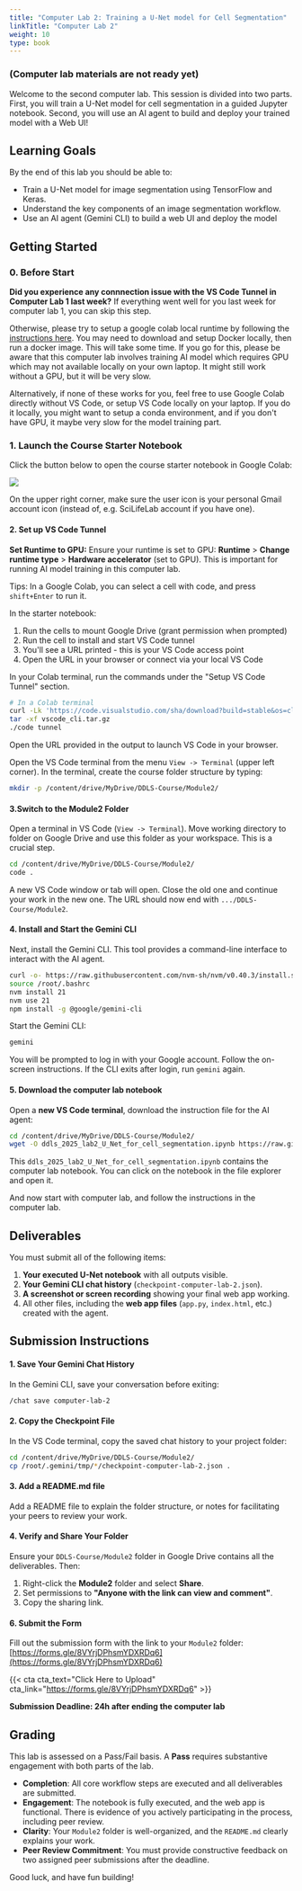 ```yaml
---
title: "Computer Lab 2: Training a U-Net model for Cell Segmentation"
linkTitle: "Computer Lab 2"
weight: 10
type: book
---
```

### (Computer lab materials are not ready yet)

Welcome to the second computer lab. This session is divided into two parts. First, you will train a U-Net model for cell segmentation in a guided Jupyter notebook. Second, you will use an AI agent to build and deploy your trained model with a Web UI!

## Learning Goals

By the end of this lab you should be able to:

*   Train a U-Net model for image segmentation using TensorFlow and Keras.
*   Understand the key components of an image segmentation workflow.
*   Use an AI agent (Gemini CLI) to build a web UI and  deploy the model

## Getting Started

### 0. Before Start

**Did you experience any connnection issue with the VS Code Tunnel in Computer Lab 1 last week?** 
If everything went well for you last week for computer lab 1, you can skip this step. 

Otherwise, please try to setup a google colab local runtime by following the [instructions here](https://research.google.com/colaboratory/local-runtimes.html). You may need to download and setup Docker locally, then run a docker image. This will take some time. If you go for this, please be aware that this computer lab involves training AI model which requires GPU which may not available locally on your own laptop. It might still work without a GPU, but it will be very slow.

Alternatively, if none of these works for you, feel free to use Google Colab directly without VS Code, or setup VS Code locally on your laptop. If you do it locally, you might want to setup a conda environment, and if you don't have GPU, it maybe very slow for the model training part.

### 1. Launch the Course Starter Notebook

Click the button below to open the course starter notebook in Google Colab:

[<img style="display: inline" src="https://colab.research.google.com/assets/colab-badge.svg">](https://colab.research.google.com/github/aicell-lab/ddls-course/blob/main/static/notebooks/ddls-course-starter.ipynb)

On the upper right corner, make sure the user icon is your personal Gmail account icon (instead of, e.g. SciLifeLab account if you have one).

#### 2. Set up VS Code Tunnel

**Set Runtime to GPU:** Ensure your runtime is set to GPU: **Runtime** > **Change runtime type** > **Hardware accelerator** (set to GPU). This is important for running AI model training in this computer lab.

Tips: In a Google Colab, you can select a cell with code, and press `shift+Enter` to run it.

In the starter notebook:

1. Run the cells to mount Google Drive (grant permission when prompted)
2. Run the cell to install and start VS Code tunnel
3. You'll see a URL printed - this is your VS Code access point
4. Open the URL in your browser or connect via your local VS Code


In your Colab terminal, run the commands under the "Setup VS Code Tunnel" section.

```bash
# In a Colab terminal
curl -Lk 'https://code.visualstudio.com/sha/download?build=stable&os=cli-alpine-x64' --output vscode_cli.tar.gz
tar -xf vscode_cli.tar.gz
./code tunnel
```

Open the URL provided in the output to launch VS Code in your browser.

Open the VS Code terminal from the menu `View -> Terminal` (upper left corner). In the terminal, create the course folder structure by typing:

```bash
mkdir -p /content/drive/MyDrive/DDLS-Course/Module2/

```

#### 3.Switch to the Module2 Folder

Open a terminal in VS Code (`View -> Terminal`). 
Move working directory to folder on Google Drive and use this folder as your workspace. This is a crucial step.

```bash
cd /content/drive/MyDrive/DDLS-Course/Module2/
code .
```

A new VS Code window or tab will open. Close the old one and continue your work in the new one. The URL should now end with `.../DDLS-Course/Module2`.


#### 4. Install and Start the Gemini CLI

Next, install the Gemini CLI. This tool provides a command-line interface to interact with the AI agent.

```bash
curl -o- https://raw.githubusercontent.com/nvm-sh/nvm/v0.40.3/install.sh | bash
source /root/.bashrc
nvm install 21
nvm use 21
npm install -g @google/gemini-cli
```

Start the Gemini CLI:

```bash
gemini
```

You will be prompted to log in with your Google account. Follow the on-screen instructions. If the CLI exits after login, run `gemini` again.

#### 5. Download the computer lab notebook

Open a **new VS Code terminal**, download the instruction file for the AI agent:

```bash
cd /content/drive/MyDrive/DDLS-Course/Module2/
wget -O ddls_2025_lab2_U_Net_for_cell_segmentation.ipynb https://raw.githubusercontent.com/aicell-lab/ddls-course/main/static/uploads/ddls_2025_lab2_U_Net_for_cell_segmentation.ipynb
```

This `ddls_2025_lab2_U_Net_for_cell_segmentation.ipynb` contains the computer lab notebook. You can click on the notebook in the file explorer and open it.

And now start with computer lab, and follow the instructions in the computer lab.


## Deliverables

You must submit all of the following items:

1.  **Your executed U-Net notebook** with all outputs visible.
2.  **Your Gemini CLI chat history** (`checkpoint-computer-lab-2.json`).
3.  **A screenshot or screen recording** showing your final web app working.
4.  All other files, including the **web app files** (`app.py`, `index.html`, etc.) created with the agent.

## Submission Instructions

#### 1. Save Your Gemini Chat History

In the Gemini CLI, save your conversation before exiting:

```bash
/chat save computer-lab-2
```

#### 2. Copy the Checkpoint File

In the VS Code terminal, copy the saved chat history to your project folder:

```bash
cd /content/drive/MyDrive/DDLS-Course/Module2/
cp /root/.gemini/tmp/*/checkpoint-computer-lab-2.json .
```
#### 3. Add a README.md file

Add a README file to explain the folder structure, or notes for facilitating your peers to review your work.

#### 4. Verify and Share Your Folder

Ensure your `DDLS-Course/Module2` folder in Google Drive contains all the deliverables. Then:
1.  Right-click the **Module2** folder and select **Share**.
2.  Set permissions to **"Anyone with the link can view and comment"**.
3.  Copy the sharing link.

#### 6. Submit the Form

Fill out the submission form with the link to your `Module2` folder:
[https://forms.gle/8VYrjDPhsmYDXRDq6](https://forms.gle/8VYrjDPhsmYDXRDq6)

{{< cta cta_text="Click Here to Upload" cta_link="https://forms.gle/8VYrjDPhsmYDXRDq6" >}}

**Submission Deadline: 24h after ending the computer lab**

## Grading

This lab is assessed on a Pass/Fail basis. A **Pass** requires substantive engagement with both parts of the lab.

*   **Completion**: All core workflow steps are executed and all deliverables are submitted.
*   **Engagement**: The notebook is fully executed, and the web app is functional. There is evidence of you actively participating in the process, including peer review.
*   **Clarity**: Your `Module2` folder is well-organized, and the `README.md` clearly explains your work.
*   **Peer Review Commitment**: You must provide constructive feedback on two assigned peer submissions after the deadline.

Good luck, and have fun building!
